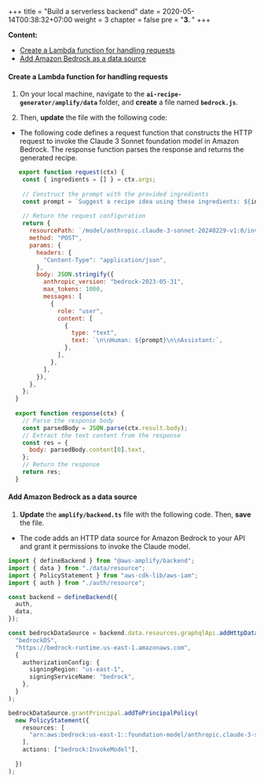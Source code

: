 +++
title = "Build a serverless backend"
date = 2020-05-14T00:38:32+07:00
weight = 3
chapter = false
pre = "<b>3. </b>"
+++


**Content:**
- [Create a Lambda function for handling requests](#create-a-lambda-function-for-handling-requests)
- [Add Amazon Bedrock as a data source](#add-amazon-bedrock-as-a-data-source)

#### Create a Lambda function for handling requests

1. On your local machine, navigate to the **`ai-recipe-generator/amplify/data`** folder, and **create** a file named **`bedrock.js`**. 

2. Then, **update** the file with the following code:

- The following code defines a request function that constructs the HTTP request to invoke the Claude 3 Sonnet foundation model in Amazon Bedrock. The response function parses the response and returns the generated recipe.

```javascript
   export function request(ctx) {
    const { ingredients = [] } = ctx.args;
  
    // Construct the prompt with the provided ingredients
    const prompt = `Suggest a recipe idea using these ingredients: ${ingredients.join(", ")}.`;
  
    // Return the request configuration
    return {
      resourcePath: `/model/anthropic.claude-3-sonnet-20240229-v1:0/invoke`,
      method: "POST",
      params: {
        headers: {
          "Content-Type": "application/json",
        },
        body: JSON.stringify({
          anthropic_version: "bedrock-2023-05-31",
          max_tokens: 1000,
          messages: [
            {
              role: "user",
              content: [
                {
                  type: "text",
                  text: `\n\nHuman: ${prompt}\n\nAssistant:`,
                },
              ],
            },
          ],
        }),
      },
    };
  }
  
  export function response(ctx) {
    // Parse the response body
    const parsedBody = JSON.parse(ctx.result.body);
    // Extract the text content from the response
    const res = {
      body: parsedBody.content[0].text,
    };
    // Return the response
    return res;
  }
```


#### Add Amazon Bedrock as a data source

1. **Update** the **`amplify/backend.ts`** file with the following code. Then, **save** the file.

- The code adds an HTTP data source for Amazon Bedrock to your API and grant it permissions to invoke the Claude model.

```typescript
import { defineBackend } from "@aws-amplify/backend";
import { data } from "./data/resource";
import { PolicyStatement } from "aws-cdk-lib/aws-iam";
import { auth } from "./auth/resource";

const backend = defineBackend({
  auth,
  data,
});

const bedrockDataSource = backend.data.resources.graphqlApi.addHttpDataSource(
  "bedrockDS",
  "https://bedrock-runtime.us-east-1.amazonaws.com",
  {
    authorizationConfig: {
      signingRegion: "us-east-1",
      signingServiceName: "bedrock",
    },
  }
);

bedrockDataSource.grantPrincipal.addToPrincipalPolicy(
  new PolicyStatement({
    resources: [
      "arn:aws:bedrock:us-east-1::foundation-model/anthropic.claude-3-sonnet-20240229-v1:0",
    ],
    actions: ["bedrock:InvokeModel"],
    
  })
);
```



